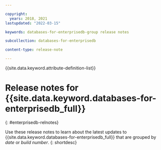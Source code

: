 ```yaml
---

copyright:
  years: 2018, 2021
lastupdated: "2022-03-15"

keywords: databases-for-enterprisedb-group release notes

subcollection: databases-for-enterprisedb

content-type: release-note

---
```


<!-- keywords values above are place holders. Actual values should be pulled from the release notes entries. -->

{{site.data.keyword.attribute-definition-list}}

<!-- You must add the release-note content type in your attribute definitions AND to each release note H2. This will ensure that the release note entry is pulled into the notifications library. -->

# Release notes for {{site.data.keyword.databases-for-enterprisedb_full}}
{: #enterprisedb-relnotes}

<!-- The title of your H1 should be Release notes for _service-name_, where _service-name_ is the non-trademarked short version keyref. Include your service name as a search keyword at the top of your Markdown file. See the example keywords above. -->

Use these release notes to learn about the latest updates to {{site.data.keyword.databases-for-enterprisedb_full}} that are grouped by _date_ or _build number_.
{: shortdesc}
